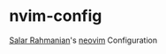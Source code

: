 # nvim-config

[Salar Rahmanian](https://www.softinio.com)'s [neovim](https://neovim.io/) Configuration

